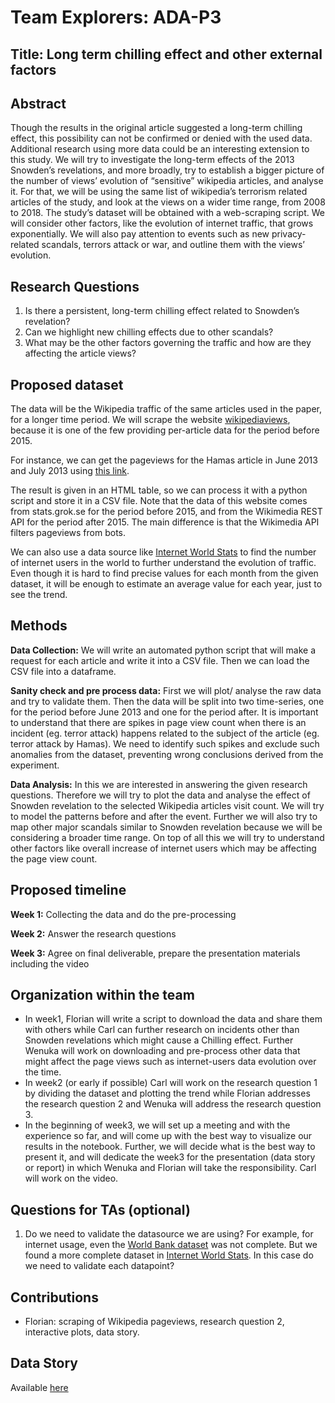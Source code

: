 # Team Explorers: ADA-P3

## Title: Long term chilling effect and other external factors

## Abstract
Though the results in the original article suggested a long-term chilling effect, this possibility can not be confirmed or denied with the used data. Additional research using more data could be an interesting extension to this study. We will try to investigate the long-term effects of the 2013 Snowden’s revelations, and more broadly, try to establish a bigger picture of the number of views’ evolution of “sensitive” wikipedia articles, and analyse it.
For that, we will be using the same list of wikipedia’s terrorism related articles of the study, and look at the views on a wider time range, from 2008 to 2018. The study’s dataset will be obtained with a web-scraping script.
We will consider other factors, like the evolution of internet traffic, that grows exponentially. We will also pay attention to events such as new privacy-related scandals, terrors attack or war, and outline them with the views’ evolution.

## Research Questions
1. Is there a persistent, long-term chilling effect related to Snowden’s revelation?
2. Can we highlight new chilling effects due to other scandals?
3. What may be the other factors governing the traffic and how are they affecting the article views?

## Proposed dataset
The data will be the Wikipedia traffic of the same articles used in the paper, for a longer time period. We will scrape the website [wikipediaviews](https://wikipediaviews.org), because it is one of the few providing per-article data for the period before 2015. 

For instance, we can get the pageviews for the Hamas article in June 2013 and July 2013 using [this link](https://wikipediaviews.org/displayviewsformultiplemonths.php?page=Hamas&months[0]=201306&months[1]=201307&language=en&drilldown=desktop).

The result is given in an HTML table, so we can process it with a python script and store it in a CSV file.
Note that the data of this website comes from stats.grok.se for the period before 2015, and from the Wikimedia REST API for the period after 2015. The main difference is that the Wikimedia API filters pageviews from bots. 

We can also use a data source like [Internet World Stats](https://www.internetworldstats.com/emarketing.htm) to find the number of internet users in the world to further understand the evolution of traffic. Even though it is hard to find precise values for each month from the given dataset, it will be enough to estimate an average value for each year, just to see the trend. 

## Methods
**Data Collection:** We will write an automated python script that will make a request for each article and write it into a CSV file. Then we can load the CSV file into a dataframe.

**Sanity check and pre process data:** First we will plot/ analyse the raw data and try to validate them. Then the data will be split into two time-series, one for the period before June 2013 and one for the period after. It is important to understand that there are spikes in page view count when there is an incident (eg. terror attack) happens related to the subject of the article (eg. terror attack by Hamas). We need to identify such spikes and exclude such anomalies from the dataset, preventing wrong conclusions derived from the experiment. 

**Data Analysis:** In this we are interested in answering the given research questions. Therefore we will try to plot the data and analyse the effect of Snowden revelation to the selected Wikipedia articles visit count. We will try to model the patterns before and after the event. Further we will also try to map other major scandals similar to Snowden revelation because we will be considering a broader time range. On top of all this we will try to understand other factors like overall increase of internet users which may be affecting the page view count.


## Proposed timeline
**Week 1:** Collecting the data and do the pre-processing

**Week 2:** Answer the research questions

**Week 3:** Agree on final deliverable, prepare the presentation materials including the video

## Organization within the team
- In week1,  Florian will write a script to download the data and share them with others while Carl can further research on incidents other than Snowden revelations which might cause a Chilling effect. Further Wenuka will work on downloading and pre-process other data that might affect the page views such as internet-users data evolution over the time.
- In week2 (or early if possible) Carl will work on the research question 1 by dividing the dataset and plotting the trend while Florian addresses the research question 2 and Wenuka will address the research question 3.
- In the beginning of week3, we will set up a meeting and with the experience so far, and will come up with the best way to visualize our results in the notebook. Further, we will decide what is the best way to present it, and will dedicate the week3 for the presentation (data story or report) in which Wenuka and Florian will take the responsibility. Carl will work on the video.


## Questions for TAs (optional)
1. Do we need to validate the datasource we are using? For example, for internet usage, even the [World Bank dataset](https://databank.worldbank.org/reports.aspx?source=2&series=IT.NET.USER.ZS) was not complete. But we found a more complete dataset in [Internet World Stats](https://www.internetworldstats.com/emarketing.htm ). In this case do we need to validate each datapoint?


## Contributions
- Florian: scraping of Wikipedia pageviews, research question 2, interactive plots, data story.


## Data Story
Available [here](https://wenuka.github.io/chillingeffect/)

